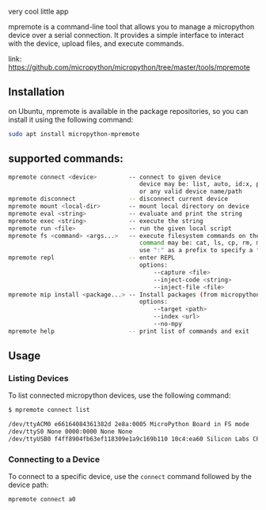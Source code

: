 very cool little app

mpremote is a command-line tool that allows you to manage a micropython device over a serial connection. It provides a simple interface to interact with the device, upload files, and execute commands.

link: https://github.com/micropython/micropython/tree/master/tools/mpremote

## Installation

on Ubuntu, mpremote is available in the package repositories, so you can install it using the following command:

```bash
sudo apt install micropython-mpremote
```

## supported commands:

```bash
mpremote connect <device>         -- connect to given device
                                     device may be: list, auto, id:x, port:x
                                     or any valid device name/path
mpremote disconnect               -- disconnect current device
mpremote mount <local-dir>        -- mount local directory on device
mpremote eval <string>            -- evaluate and print the string
mpremote exec <string>            -- execute the string
mpremote run <file>               -- run the given local script
mpremote fs <command> <args...>   -- execute filesystem commands on the device
                                     command may be: cat, ls, cp, rm, mkdir, rmdir, sha256sum
                                     use ":" as a prefix to specify a file on the device
mpremote repl                     -- enter REPL
                                     options:
                                         --capture <file>
                                         --inject-code <string>
                                         --inject-file <file>
mpremote mip install <package...> -- Install packages (from micropython-lib or third-party sources)
                                     options:
                                         --target <path>
                                         --index <url>
                                         --no-mpy
mpremote help                     -- print list of commands and exit
```

## Usage

### Listing Devices

To list connected micropython devices, use the following command:

```bash
$ mpremote connect list

/dev/ttyACM0 e66164084361382d 2e8a:0005 MicroPython Board in FS mode
/dev/ttyS0 None 0000:0000 None None
/dev/ttyUSB0 f4ff8904fb63ef118309e1a9c169b110 10c4:ea60 Silicon Labs CP2102N USB to UART Bridge Controller
```

### Connecting to a Device

To connect to a specific device, use the `connect` command followed by the device path:


```bash
mpremote connect a0
```

### 